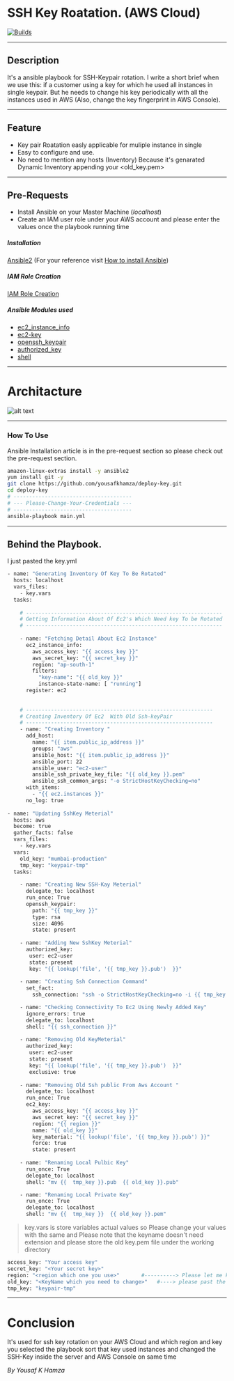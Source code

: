 # SSH Key Roatation. (AWS Cloud)
[![Builds](https://travis-ci.org/joemccann/dillinger.svg?branch=master)](https://travis-ci.org/joemccann/dillinger)

---
## Description 

It's a ansible playbook for SSH-Keypair rotation. I write a short brief when we use this: if a customer using a key for which he used all instances in single keypair. But he needs to change his key periodically with all the instances used in AWS (Also, change the key fingerprint in AWS Console).  

---

## Feature
- Key pair Roatation easly applicable for muliple instance in single
- Easy to configure and use.
- No need to mention any hosts (Inventory) Because it's genarated Dynamic Inventory appending your <old_key.pem>

---
## Pre-Requests 
- Install Ansible on your Master Machine (_localhost_)
- Create an IAM user role under your AWS account and please enter the values once the playbook running time
##### Installation
[Ansible2](https://docs.ansible.com/ansible/2.3/index.html) (For your reference visit [How to install Ansible](https://docs.ansible.com/ansible/latest/installation_guide/intro_installation.html))
##### IAM Role Creation
[IAM Role Creation](https://docs.aws.amazon.com/IAM/latest/UserGuide/id_roles_create.html)
##### Ansible Modules used
- [ec2_instance_info](https://docs.ansible.com/ansible/latest/collections/community/aws/ec2_instance_info_module.html) 
- [ec2-key](https://docs.ansible.com/ansible/latest/collections/amazon/aws/ec2_key_module.html)
- [openssh_keypair](https://docs.ansible.com/ansible/latest/collections/community/crypto/openssh_keypair_module.html)
- [authorized_key](https://docs.ansible.com/ansible/2.4/authorized_key_module.html)
- [shell](https://docs.ansible.com/ansible/latest/collections/ansible/builtin/shell_module.html)
---

# Architacture
![alt text](https://i.ibb.co/4jPnV0C/rotation.jpg)

---

### How To Use
Ansible Installation article is in the pre-request section so please check out the pre-request section.
```sh
amazon-linux-extras install -y ansible2
yum install git -y
git clone https://github.com/yousafkhamza/deploy-key.git
cd deploy-key
# --------------------------------------
# --- Please-Change-Your-Credentials ---
# --------------------------------------
ansible-playbook main.yml
```
---
## Behind the Playbook.
I just pasted the key.yml
```sh
- name: "Generating Inventory Of Key To Be Rotated"
  hosts: localhost
  vars_files:
    - key.vars  
  tasks:
    
    # ---------------------------------------------------------------
    # Getting Information About Of Ec2's Which Need key To be Rotated
    # ---------------------------------------------------------------
    
    - name: "Fetching Detail About Ec2 Instance"
      ec2_instance_info:
        aws_access_key: "{{ access_key }}"
        aws_secret_key: "{{ secret_key }}"
        region: "ap-south-1"
        filters:
          "key-name": "{{ old_key }}"
          instance-state-name: [ "running"]
      register: ec2
    
    
    # ------------------------------------------------------------
    # Creating Inventory Of Ec2  With Old Ssh-keyPair
    # ------------------------------------------------------------    
    - name: "Creating Inventory "
      add_host:
        name: "{{ item.public_ip_address }}"
        groups: "aws"
        ansible_host: "{{ item.public_ip_address }}"
        ansible_port: 22
        ansible_user: "ec2-user"
        ansible_ssh_private_key_file: "{{ old_key }}.pem"
        ansible_ssh_common_args: "-o StrictHostKeyChecking=no"
      with_items:
        - "{{ ec2.instances }}"
      no_log: true     
                             
- name: "Updating SshKey Meterial"
  hosts: aws
  become: true
  gather_facts: false
  vars_files:
    - key.vars
  vars:
    old_key: "mumbai-production"
    tmp_key: "keypair-tmp"
  tasks:
    
    - name: "Creating New SSH-Kay Meterial"
      delegate_to: localhost
      run_once: True
      openssh_keypair:
        path: "{{ tmp_key }}"
        type: rsa
        size: 4096
        state: present
        
    - name: "Adding New SshKey Meterial"
      authorized_key:
       user: ec2-user
       state: present
       key: "{{ lookup('file', '{{ tmp_key }}.pub')  }}"
        
    - name: "Creating Ssh Connection Command"
      set_fact:
        ssh_connection: "ssh -o StrictHostKeyChecking=no -i {{ tmp_key }} {{ansible_ssh_user}}@{{ ansible_ssh_host }} 'uptime'" 

    - name: "Checking Connectivity To Ec2 Using Newly Added Key"
      ignore_errors: true
      delegate_to: localhost
      shell: "{{ ssh_connection }}" 
    
    - name: "Removing Old KeyMeterial"
      authorized_key:
       user: ec2-user
       state: present
       key: "{{ lookup('file', '{{ tmp_key }}.pub')  }}"
       exclusive: true
        
    - name: "Removing Old Ssh public From Aws Account "
      delegate_to: localhost
      run_once: True
      ec2_key:
        aws_access_key: "{{ access_key }}"
        aws_secret_key: "{{ secret_key }}"
        region: "{{ region }}"
        name: "{{ old_key }}"
        key_material: "{{ lookup('file', '{{ tmp_key }}.pub') }}"
        force: true
        state: present
            
    - name: "Renaming Local Pulbic Key"
      run_once: True
      delegate_to: localhost
      shell: "mv {{  tmp_key }}.pub  {{ old_key }}.pub"

    - name: "Renaming Local Private Key" 
      run_once: True
      delegate_to: localhost
      shell: "mv {{  tmp_key }}  {{ old_key }}.pem"
```

> key.vars is store variables actual values so Please change your values with the same and Please note that the keyname doesn't need extension and please store the old key.pem file under the working directory

```sh
access_key: "Your access key"
secret_key: "<Your secret key>"
region: "<region which one you use>"       #----------> Please let me know if you have using one key in multiple regions then I will help you to change the playbook. 
old_key: "<KeyName which you need to change>"   #----> please past the old keyname without pem extention and store private pem file on the same directoy with 0400 permission
tmp_key: "keypair-tmp"  
```
---

# Conclusion

It's used for ssh key rotation on your AWS Cloud and which region and key you selected the playbook sort that key used instances and changed the SSH-Key inside the server and AWS Console on same time

_By_
_Yousaf K Hamza_


